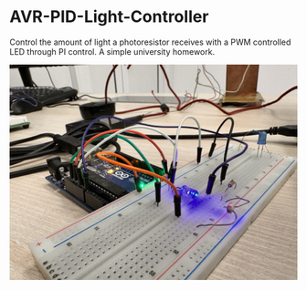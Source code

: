 # AVR-PID-Light-Controller

Control the amount of light a photoresistor receives with a PWM controlled LED through PI control. A simple university homework.

![Project](project.jpeg?raw=true "Project")
